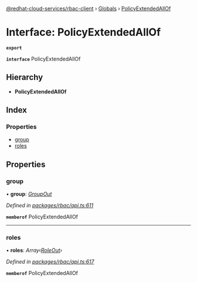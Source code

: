 [@redhat-cloud-services/rbac-client](../README.md) › [Globals](../globals.md) › [PolicyExtendedAllOf](policyextendedallof.md)

# Interface: PolicyExtendedAllOf

**`export`** 

**`interface`** PolicyExtendedAllOf

## Hierarchy

* **PolicyExtendedAllOf**

## Index

### Properties

* [group](policyextendedallof.md#group)
* [roles](policyextendedallof.md#roles)

## Properties

###  group

• **group**: *[GroupOut](groupout.md)*

*Defined in [packages/rbac/api.ts:611](https://github.com/RedHatInsights/javascript-clients/blob/master/packages/rbac/api.ts#L611)*

**`memberof`** PolicyExtendedAllOf

___

###  roles

• **roles**: *Array‹[RoleOut](roleout.md)›*

*Defined in [packages/rbac/api.ts:617](https://github.com/RedHatInsights/javascript-clients/blob/master/packages/rbac/api.ts#L617)*

**`memberof`** PolicyExtendedAllOf
